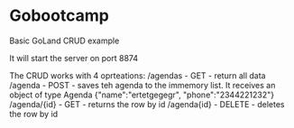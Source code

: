 # Gobootcamp
Basic GoLand CRUD example

It will start the server on port 8874

The CRUD works with 4 oprteations:
/agendas - GET - return all data
/agenda - POST - saves teh agenda to the immemory list. It receives an object of type Agenda {"name":"ertetgegegr",  "phone":"2344221232"}
/agenda/{id} - GET - returns the row by id
/agenda{id} - DELETE - deletes the row by id
